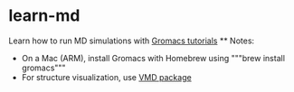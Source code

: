 # learn-md
Learn how to run MD simulations with [Gromacs tutorials](http://www.mdtutorials.com/gmx/index.html)
** Notes:
- On a Mac (ARM), install Gromacs with Homebrew using
"""brew install gromacs"""
- For structure visualization, use [VMD package](https://www.ks.uiuc.edu/Development/Download/download.cgi?PackageName=VMD)
